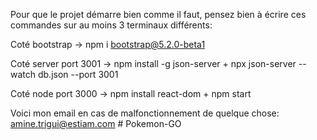 Pour que le projet démarre bien comme il faut, pensez bien à écrire ces commandes sur au moins 3 terminaux différents:

Coté bootstrap ->
npm i bootstrap@5.2.0-beta1

Coté server port 3001 ->
npm install -g json-server +
npx json-server --watch db.json --port 3001

Coté node port 3000 ->
npm install react-dom +
npm start


Voici mon email en cas de malfonctionnement de quelque chose: amine.trigui@estiam.com
#   P o k e m o n - G O  
 